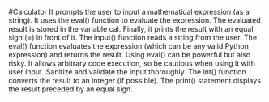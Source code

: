 #Calculator
It prompts the user to input a mathematical expression (as a string).
It uses the eval() function to evaluate the expression.
The evaluated result is stored in the variable cal.
Finally, it prints the result with an equal sign (=) in front of it.
The input() function reads a string from the user.
The eval() function evaluates the expression (which can be any valid Python expression) and returns the result.
Using eval() can be powerful but also risky. It allows arbitrary code execution, so be cautious when using it with user input. Sanitize and validate the input thoroughly.
The int() function converts the result to an integer (if possible).
The print() statement displays the result preceded by an equal sign.